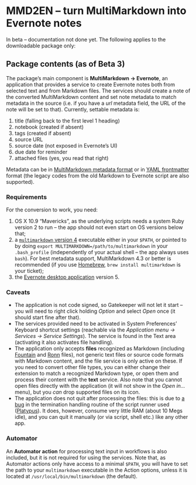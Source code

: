 # MMD2EN – turn MultiMarkdown into Evernote notes #

In beta – documentation not done yet. The following applies to the downloadable package only:

## Package contents (as of Beta 3) ##

The package’s main component is **MultiMarkdown → Evernote**, an application that provides a service to create Evernote notes both from selected text and from Markdown files. The services should create a note of the converted MultiMarkdown content and set note metadata to match metadata in the source (i.e. if you have a *url* metadata field, the URL of the note will be set to that). Currently, settable metadata is:

1. title (falling back to the first level 1 heading)
2. notebook (created if absent)
3. tags (created if absent)
4. source URL
5. source date (not exposed in Evernote’s UI)
6. due date for reminder
7. attached files (yes, you read that right)

Metadata can be in [MultiMarkdown metadata format][mmd-metadata] or in [YAML frontmatter][yaml-fm] format (the legacy codes from the old Markdown to Evernote script are also supported).

### Requirements ###

For the conversion to work, you need:

1. OS X 10.9 “Mavericks”, as the underlying scripts needs a system Ruby version 2 to run – the app should not even start on OS versions below that;
2. a [`multimarkdown` version 4][mmd-home] executable either in your `$PATH`, or pointed to by doing `export MULTIMARKDOWN=/path/to/multimarkdown` in your `.bash_profile` (independently of your actual shell – the app always uses `bash`). For best metadata support, MultiMarkdown 4.3 or better is recommended (if you use [Homebrew][brew-home], `brew install multimarkdown` is your ticket);
3. the [Evernote desktop application][evernote-osx] version 5.

### Caveats ###

* The application is not code signed, so Gatekeeper will not let it start – you will need to right click holding *Option* and select *Open* once (it should start fine after that).
* The services provided need to be activated in System Preferences’ Keyboard shortcut settings (reachable via the *Application menu → Services → Service Settings*). The service is found in the Text area (activating it also activates file handling).
* The application only accepts **files** recognized as Markdown (including [Fountain][fountain-home] and [Ronn][ronn-home] files), not generic text files or source code formats with Markdown content, and the file service is only active on these. If you need to convert other file types, you can either change their extension to match a recognized Markdown type, or open them and process their content with the **text** service. Also note that you cannot open files directly with the application (it will not show in the *Open in…* menu), but you *can* drop supported files on its icon.
* The application does not quit after processing the files: this is due to [a bug][platypus-issue-26] in the termination handling routine of the script runner used ([Platypus][platypus-home]). It does, however, consume very little RAM (about 10 Megs idle), and you can quit it manually (or via script, shell etc.) like any other app.

### Automator ###

An **Automator action** for processing text input in workflows is also included, but it is not required for using the services. Note that, as Automator actions only have access to a minimal `$PATH`, you will have to set the path to your `multimarkdown` executable in the Action options, unless it is located at `/usr/local/bin/multimarkdown` (the default).

[brew-home]:         http://brew.sh
[evernote-osx]:      http://evernote.com/download/get.php?file=EvernoteMac
[fountain-home]:     http://fountain.io/
[mmd-home]:          http://fletcherpenney.net/multimarkdown/
[mmd-metadata]:      http://fletcher.github.com/peg-multimarkdown/mmd-manual.pdf
[platypus-home]:     http://sveinbjorn.org/platypus
[platypus-issue-26]: https://github.com/sveinbjornt/Platypus/issues/26
[ronn-home]:         http://rtomayko.github.io/ronn/
[yaml-fm]:           http://jekyllrb.com/docs/frontmatter/
